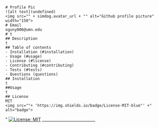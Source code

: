 
    # Profile Pic
    ![alt text](undefined)
    <img src="" + simdog.avatar_url + "" alt="Github profile picture" width="150">
    # Email
    oguny006@umn.edu
    # t
    ## Description
    t
    ## Table of contents 
    - Installation (#installation)
    - Usage (#usage)
    - License (#license)
    - Contributing (#contributing)
    - Tests (#tests)
    - Questions (questions)
    ## Installation
    t
    ##Usage
    t
    ## License
    MIT
    <img src=""+ 'https://img.shields.io/badge/License-MIT-blue"' +" alt="badge">

"
    [![License: MIT](https://img.shields.io/badge/License-MIT-red.svg)](https://opensource.org/licenses/MIT)
    __________________________
 
    